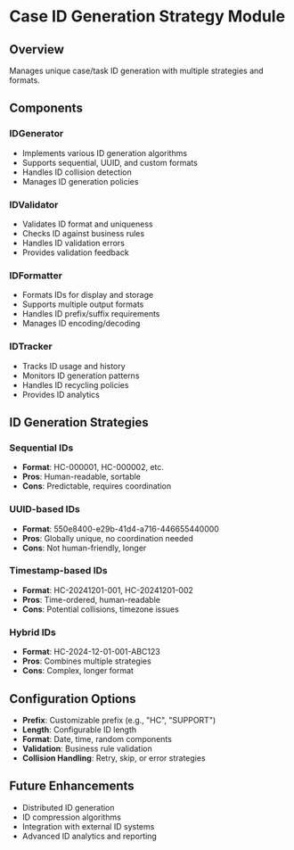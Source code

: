 # Case ID Generation Strategy Module

## Overview
Manages unique case/task ID generation with multiple strategies and formats.

## Components

### IDGenerator
- Implements various ID generation algorithms
- Supports sequential, UUID, and custom formats
- Handles ID collision detection
- Manages ID generation policies

### IDValidator
- Validates ID format and uniqueness
- Checks ID against business rules
- Handles ID validation errors
- Provides validation feedback

### IDFormatter
- Formats IDs for display and storage
- Supports multiple output formats
- Handles ID prefix/suffix requirements
- Manages ID encoding/decoding

### IDTracker
- Tracks ID usage and history
- Monitors ID generation patterns
- Handles ID recycling policies
- Provides ID analytics

## ID Generation Strategies

### Sequential IDs
- **Format**: HC-000001, HC-000002, etc.
- **Pros**: Human-readable, sortable
- **Cons**: Predictable, requires coordination

### UUID-based IDs
- **Format**: 550e8400-e29b-41d4-a716-446655440000
- **Pros**: Globally unique, no coordination needed
- **Cons**: Not human-friendly, longer

### Timestamp-based IDs
- **Format**: HC-20241201-001, HC-20241201-002
- **Pros**: Time-ordered, human-readable
- **Cons**: Potential collisions, timezone issues

### Hybrid IDs
- **Format**: HC-2024-12-01-001-ABC123
- **Pros**: Combines multiple strategies
- **Cons**: Complex, longer format

## Configuration Options
- **Prefix**: Customizable prefix (e.g., "HC", "SUPPORT")
- **Length**: Configurable ID length
- **Format**: Date, time, random components
- **Validation**: Business rule validation
- **Collision Handling**: Retry, skip, or error strategies

## Future Enhancements
- Distributed ID generation
- ID compression algorithms
- Integration with external ID systems
- Advanced ID analytics and reporting





